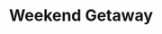 ---
templateKey: 'package'
image: /img/hero1.jpg
title: Weekend Getaway
tagline: Find yourself in the natural wonders of Transylvania.
description: Full nature immersion will give you the perfect opportunity to fully connect with nature and release the stress of urban life. Embark on an adventure that will take you through the heart of the mountains, paved by centuries of history and tradition. Discover the nature wonders of Transylvania in a unique way, an adventure specially designed to offer the most genuine discovery process. With high focus on various ways to explore the mountains and enjoy the nature, numerous elements of culture and traditions will still be present. In this way we ensure an experience where memories are being formed, while footsteps are left behind.
price: '5.500 DKK'
lenght: '7 days'
included:
  - 6 nights Accommodation traditional mountain chalet
  - 1-night Accommodation in Cluj-Napoca
  - 7 x breakfast
  - Transportation within the tour
  - Airport transfer 
  - Professional English speaking guides/mountain rangers 
  - Uncharted Team group leader that will assist you throughout the tour (English speaking)
  - Activities highlighted in the itinerary
  - Entry fees to the objectives within the tour
  - This adventure is a package deal; therefore, it provides you with coverage from
  - Travel Guarantee Fund (Rejsegarantifonden) – to see your benefits – click here
  - Cancellation – for more details – click here
---
